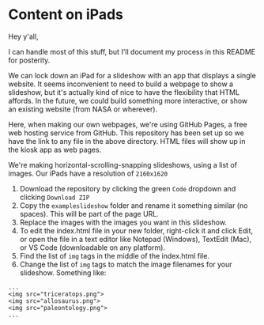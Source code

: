 # Content on iPads

Hey y'all,

I can handle most of this stuff, but I'll document my process in this README for posterity.

We can lock down an iPad for a slideshow with an app that displays a single website. It seems inconvenient to need to build a webpage to show a slideshow, but it's actually kind of nice to have the flexibility that HTML affords. In the future, we could build something more interactive, or show an existing website (from NASA or wherever).

Here, when making our own webpages, we're using GitHub Pages, a free web hosting service from GitHub. This repository has been set up so we have the link to any file in the above directory. HTML files will show up in the kiosk app as web pages.

We're making horizontal-scrolling-snapping slideshows, using a list of images. Our iPads have a resolution of `2160x1620`

1. Download the repository by clicking the green `Code` dropdown and clicking `Download ZIP`
2. Copy the `exampleslideshow` folder and rename it something similar (no spaces). This will be part of the page URL.
3. Replace the images with the images you want in this slideshow.
4. To edit the index.html file in your new folder, right-click it and click Edit, or open the file in a text editor like Notepad (Windows), TextEdit (Mac), or VS Code (downloadable on any platform).
5. Find the list of `img` tags in the middle of the index.html file.
6. Change the list of `img` tags to match the image filenames for your slideshow. Something like:

```
...
<img src="triceratops.png">
<img src="allosaurus.png">
<img src="paleontology.png">
...
```

